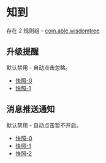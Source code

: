 # 知到

存在 2 规则组 - [com.able.wisdomtree](/src/apps/com.able.wisdomtree.ts)

## 升级提醒

默认禁用 - 自动点击忽略。

- [快照-0](https://i.gkd.li/import/13458796)
- [快照-1](https://i.gkd.li/import/13797285)

## 消息推送通知

默认禁用 - 自动点击暂不开启。

- [快照-0](https://i.gkd.li/import/13458779)
- [快照-1](https://i.gkd.li/import/13623441)
- [快照-2](https://i.gkd.li/import/13695447)
